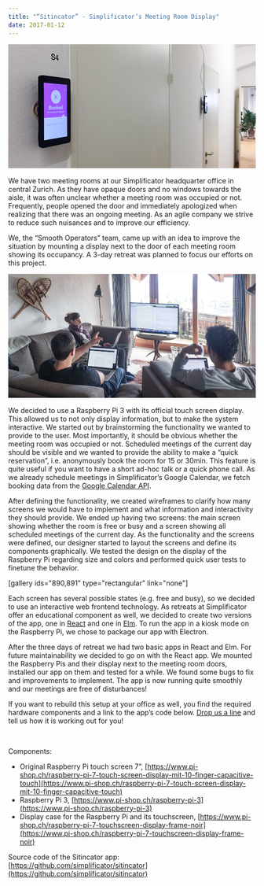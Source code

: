 ```yaml
---
title: "“Sitincator” - Simplificator’s Meeting Room Display"
date: 2017-01-12
---
```


![image03](images/image03.png)

We have two meeting rooms at our Simplificator headquarter office in central Zurich. As they have opaque doors and no windows towards the aisle, it was often unclear whether a meeting room was occupied or not. Frequently, people opened the door and immediately apologized when realizing that there was an ongoing meeting. As an agile company we strive to reduce such nuisances and to improve our efficiency.

We, the “Smooth Operators” team, came up with an idea to improve the situation by mounting a display next to the door of each meeting room showing its occupancy. A 3-day retreat was planned to focus our efforts on this project.

![image02](images/image02.png)

We decided to use a Raspberry Pi 3 with its official touch screen display. This allowed us to not only display information, but to make the system interactive. We started out by brainstorming the functionality we wanted to provide to the user. Most importantly, it should be obvious whether the meeting room was occupied or not. Scheduled meetings of the current day should be visible and we wanted to provide the ability to make a “quick reservation”, i.e. anonymously book the room for 15 or 30min. This feature is quite useful if you want to have a short ad-hoc talk or a quick phone call. As we already schedule meetings in Simplificator’s Google Calendar, we fetch booking data from the [Google Calendar API](https://developers.google.com/google-apps/calendar/).

After defining the functionality, we created wireframes to clarify how many screens we would have to implement and what information and interactivity they should provide. We ended up having two screens: the main screen showing whether the room is free or busy and a screen showing all scheduled meetings of the current day. As the functionality and the screens were defined, our designer started to layout the screens and define its components graphically. We tested the design on the display of the Raspberry Pi regarding size and colors and performed quick user tests to finetune the behavior.

\[gallery ids="890,891" type="rectangular" link="none"\]

Each screen has several possible states (e.g. free and busy), so we decided to use an interactive web frontend technology. As retreats at Simplificator offer an educational component as well, we decided to create two versions of the app, one in [React](https://facebook.github.io/react/) and one in [Elm](http://elm-lang.org/). To run the app in a kiosk mode on the Raspberry Pi, we chose to package our app with Electron.

After the three days of retreat we had two basic apps in React and Elm. For future maintainability we decided to go on with the React app. We mounted the Raspberry Pis and their display next to the meeting room doors, installed our app on them and tested for a while. We found some bugs to fix and improvements to implement. The app is now running quite smoothly and our meetings are free of disturbances!

If you want to rebuild this setup at your office as well, you find the required hardware components and a link to the app’s code below. [Drop us a line](mailto:info@simplificator.com) and tell us how it is working out for you!

 

Components:

- Original Raspberry Pi touch screen 7”, [https://www.pi-shop.ch/raspberry-pi-7-touch-screen-display-mit-10-finger-capacitive-touch](https://www.pi-shop.ch/raspberry-pi-7-touch-screen-display-mit-10-finger-capacitive-touch)
- Raspberry Pi 3, [https://www.pi-shop.ch/raspberry-pi-3](https://www.pi-shop.ch/raspberry-pi-3)
- Display case for the Raspberry Pi and its touchscreen, [https://www.pi-shop.ch/raspberry-pi-7-touchscreen-display-frame-noir](https://www.pi-shop.ch/raspberry-pi-7-touchscreen-display-frame-noir)

Source code of the Sitincator app: [https://github.com/simplificator/sitincator](https://github.com/simplificator/sitincator)
